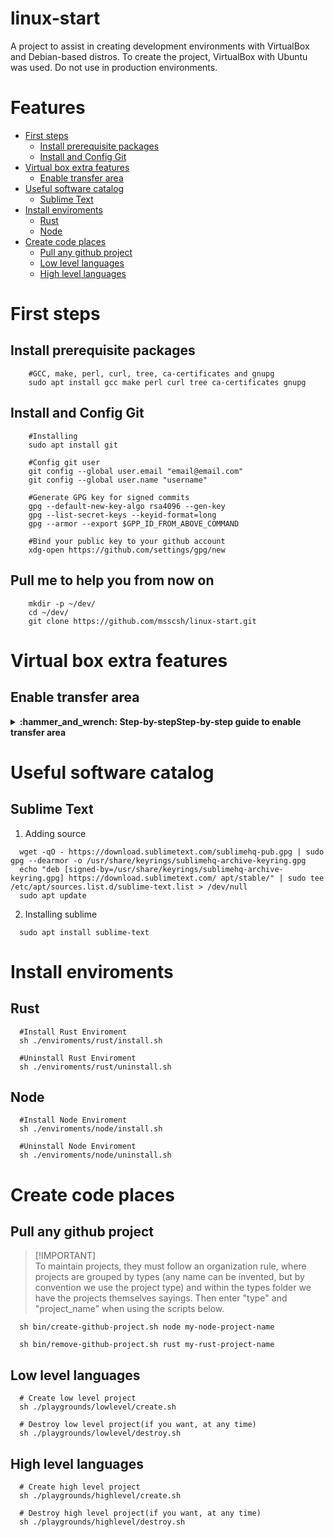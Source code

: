 # linux-start
A project to assist in creating development environments with VirtualBox and Debian-based distros. To create the project, VirtualBox with Ubuntu was used. Do not use in production environments.

# Features <!-- omit in toc -->

- [First steps](#first-steps)
    - [Install prerequisite packages](#install-prerequisite-packages)
    - [Install and Config Git](#install-and-config-git)
- [Virtual box extra features](#virtual-box-extra-features)
    - [Enable transfer area](#enable-transfer-area)
- [Useful software catalog](#useful-software-catalog)
    - [Sublime Text](#sublime-text)
- [Install enviroments](#install-enviroments)
    - [Rust](#rust)
    - [Node](#node)
- [Create code places](#create-code-places)
    - [Pull any github project](#pull-any-github-project)
    - [Low level languages](#low-level-languages)
    - [High level languages](#high-level-languages)

# First steps
## Install prerequisite packages
```
    #GCC, make, perl, curl, tree, ca-certificates and gnupg
    sudo apt install gcc make perl curl tree ca-certificates gnupg
```

## Install and Config Git
```
    #Installing
    sudo apt install git
```
```
    #Config git user
    git config --global user.email "email@email.com"
    git config --global user.name "username"
```
```
    #Generate GPG key for signed commits
    gpg --default-new-key-algo rsa4096 --gen-key
    gpg --list-secret-keys --keyid-format=long
    gpg --armor --export $GPP_ID_FROM_ABOVE_COMMAND
```
```
    #Bind your public key to your github account
    xdg-open https://github.com/settings/gpg/new
```

## Pull me to help you from now on
```
    mkdir -p ~/dev/
    cd ~/dev/
    git clone https://github.com/msscsh/linux-start.git
```


# Virtual box extra features
## Enable transfer area
<details>
 <summary><b>:hammer_and_wrench: Step-by-stepStep-by-step guide to enable transfer area</b></summary>

1.  start the VM.
2.  devices > Insert Guest Additions CD Image
3.  reboot guest
4.  navigate to VBox folder:  
```
    cd /media/$USER/VBox_GAs_*
```
5.  execute VBox script: 
```
    sh /media/$USER/VBox_GAs_7.0.6/VBoxLinuxAdditions.run
```
6.  devices > Shared Clipboard > Bidirectional
7.  reboot guest

</details>


# Useful software catalog
## Sublime Text
  1. Adding source 
```
  wget -qO - https://download.sublimetext.com/sublimehq-pub.gpg | sudo gpg --dearmor -o /usr/share/keyrings/sublimehq-archive-keyring.gpg
  echo "deb [signed-by=/usr/share/keyrings/sublimehq-archive-keyring.gpg] https://download.sublimetext.com/ apt/stable/" | sudo tee /etc/apt/sources.list.d/sublime-text.list > /dev/null
  sudo apt update
```
  2. Installing sublime
```
  sudo apt install sublime-text
```


# Install enviroments
## Rust
```
  #Install Rust Enviroment
  sh ./enviroments/rust/install.sh

  #Uninstall Rust Enviroment
  sh ./enviroments/rust/uninstall.sh
```

## Node
```
  #Install Node Enviroment
  sh ./enviroments/node/install.sh

  #Uninstall Node Enviroment
  sh ./enviroments/node/uninstall.sh
```


# Create code places
## Pull any github project
> [!IMPORTANT]\
> To maintain projects, they must follow an organization rule, where projects are grouped by types (any name can be invented, but by convention we use the project type) and within the types folder we have the projects themselves sayings. Then enter "type" and "project_name" when using the scripts below.
```
  sh bin/create-github-project.sh node my-node-project-name
```
```
  sh bin/remove-github-project.sh rust my-rust-project-name
```

## Low level languages
```
  # Create low level project
  sh ./playgrounds/lowlevel/create.sh
```
```
  # Destroy low level project(if you want, at any time)
  sh ./playgrounds/lowlevel/destroy.sh
```

## High level languages
```
  # Create high level project
  sh ./playgrounds/highlevel/create.sh
```
```
  # Destroy high level project(if you want, at any time)
  sh ./playgrounds/highlevel/destroy.sh
```
